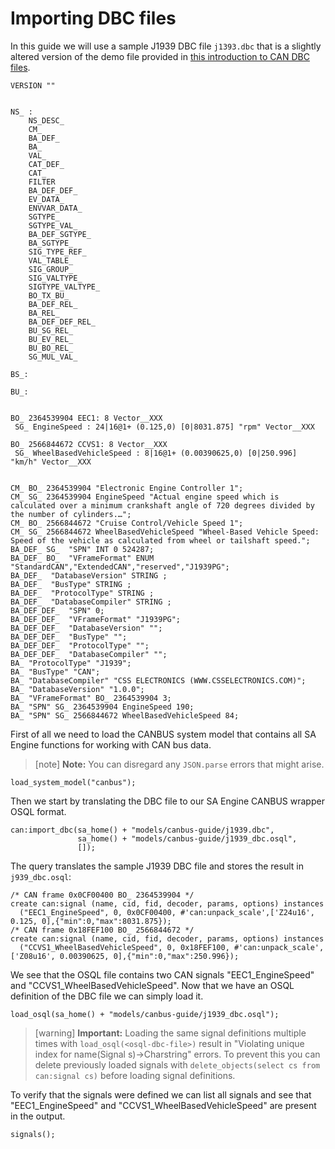 # Importing DBC files

In this guide we will use a sample J1939 DBC file `j1393.dbc` that is a slightly altered version of the demo file provided in [this introduction to CAN DBC files](https://www.csselectronics.com/pages/can-dbc-file-database-intro).

```
VERSION ""


NS_ :
    NS_DESC_
    CM_
    BA_DEF_
    BA_
    VAL_
    CAT_DEF_
    CAT_
    FILTER
    BA_DEF_DEF_
    EV_DATA_
    ENVVAR_DATA_
    SGTYPE_
    SGTYPE_VAL_
    BA_DEF_SGTYPE_
    BA_SGTYPE_
    SIG_TYPE_REF_
    VAL_TABLE_
    SIG_GROUP_
    SIG_VALTYPE_
    SIGTYPE_VALTYPE_
    BO_TX_BU_
    BA_DEF_REL_
    BA_REL_
    BA_DEF_DEF_REL_
    BU_SG_REL_
    BU_EV_REL_
    BU_BO_REL_
    SG_MUL_VAL_

BS_:

BU_:


BO_ 2364539904 EEC1: 8 Vector__XXX
 SG_ EngineSpeed : 24|16@1+ (0.125,0) [0|8031.875] "rpm" Vector__XXX

BO_ 2566844672 CCVS1: 8 Vector__XXX
 SG_ WheelBasedVehicleSpeed : 8|16@1+ (0.00390625,0) [0|250.996] "km/h" Vector__XXX


CM_ BO_ 2364539904 "Electronic Engine Controller 1";
CM_ SG_ 2364539904 EngineSpeed "Actual engine speed which is calculated over a minimum crankshaft angle of 720 degrees divided by the number of cylinders.…";
CM_ BO_ 2566844672 "Cruise Control/Vehicle Speed 1";
CM_ SG_ 2566844672 WheelBasedVehicleSpeed "Wheel-Based Vehicle Speed: Speed of the vehicle as calculated from wheel or tailshaft speed.";
BA_DEF_ SG_  "SPN" INT 0 524287;
BA_DEF_ BO_  "VFrameFormat" ENUM  "StandardCAN","ExtendedCAN","reserved","J1939PG";
BA_DEF_  "DatabaseVersion" STRING ;
BA_DEF_  "BusType" STRING ;
BA_DEF_  "ProtocolType" STRING ;
BA_DEF_  "DatabaseCompiler" STRING ;
BA_DEF_DEF_  "SPN" 0;
BA_DEF_DEF_  "VFrameFormat" "J1939PG";
BA_DEF_DEF_  "DatabaseVersion" "";
BA_DEF_DEF_  "BusType" "";
BA_DEF_DEF_  "ProtocolType" "";
BA_DEF_DEF_  "DatabaseCompiler" "";
BA_ "ProtocolType" "J1939";
BA_ "BusType" "CAN";
BA_ "DatabaseCompiler" "CSS ELECTRONICS (WWW.CSSELECTRONICS.COM)";
BA_ "DatabaseVersion" "1.0.0";
BA_ "VFrameFormat" BO_ 2364539904 3;
BA_ "SPN" SG_ 2364539904 EngineSpeed 190;
BA_ "SPN" SG_ 2566844672 WheelBasedVehicleSpeed 84;
```

First of all we need to load the CANBUS system model that contains all SA Engine functions for working with CAN bus data.

>[note] **Note:** You can disregard any `JSON.parse` errors that might arise.

```LIVE
load_system_model("canbus");
```

Then we start by translating the DBC file to our SA Engine CANBUS wrapper OSQL format.

```LIVE
can:import_dbc(sa_home() + "models/canbus-guide/j1939.dbc",
               sa_home() + "models/canbus-guide/j1939_dbc.osql",
               []);
```

The query translates the sample J1939 DBC file and stores the result in `j939_dbc.osql`:

```
/* CAN frame 0x0CF00400 BO_ 2364539904 */
create can:signal (name, cid, fid, decoder, params, options) instances
  ("EEC1_EngineSpeed", 0, 0x0CF00400, #'can:unpack_scale',['Z24u16', 0.125, 0],{"min":0,"max":8031.875});
/* CAN frame 0x18FEF100 BO_ 2566844672 */
create can:signal (name, cid, fid, decoder, params, options) instances
  ("CCVS1_WheelBasedVehicleSpeed", 0, 0x18FEF100, #'can:unpack_scale',['Z08u16', 0.00390625, 0],{"min":0,"max":250.996});
```

We see that the OSQL file contains two CAN signals "EEC1_EngineSpeed" and "CCVS1_WheelBasedVehicleSpeed".
Now that we have an OSQL definition of the DBC file we can simply load it.

```LIVE
load_osql(sa_home() + "models/canbus-guide/j1939_dbc.osql");
```

>[warning] **Important:** Loading the same signal definitions multiple times with `load_osql(<osql-dbc-file>)` result in "Violating unique index for name(Signal s)->Charstring" errors. To prevent this you can delete previously loaded signals with `delete_objects(select cs from can:signal cs)` before loading signal definitions.

To verify that the signals were defined we can list all signals and see that "EEC1_EngineSpeed" and "CCVS1_WheelBasedVehicleSpeed" are present in the output.

```LIVE
signals();
```

